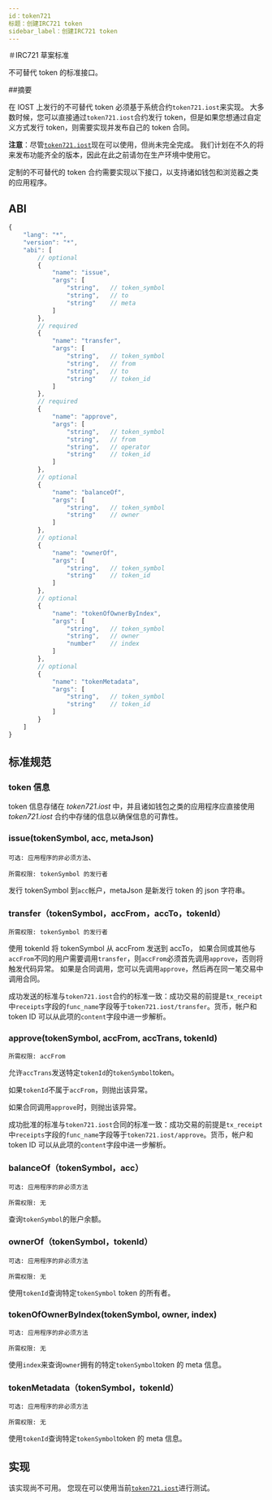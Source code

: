 ```yaml
---
id：token721
标题：创建IRC721 token
sidebar_label：创建IRC721 token
---
```


＃IRC721 草案标准

不可替代 token 的标准接口。

##摘要

在 IOST 上发行的不可替代 token 必须基于系统合约`token721.iost`来实现。 大多数时候，您可以直接通过`token721.iost`合约发行 token，但是如果您想通过自定义方式发行 token，则需要实现并发布自己的 token 合同。

**注意**：尽管[`token721.iost`](6-reference/TokenContract.md#token721iost)现在可以使用，但尚未完全完成。 我们计划在不久的将来发布功能齐全的版本，因此在此之前请勿在生产环境中使用它。

定制的不可替代的 token 合约需要实现以下接口，以支持诸如钱包和浏览器之类的应用程序。

## ABI

```js
{
    "lang": "*",
    "version": "*",
    "abi": [
        // optional
        {
            "name": "issue",
            "args": [
                "string",   // token_symbol
                "string",   // to
                "string"    // meta
            ]
        },
        // required
        {
            "name": "transfer",
            "args": [
                "string",   // token_symbol
                "string",   // from
                "string",   // to
                "string"    // token_id
            ]
        },
        // required
        {
            "name": "approve",
            "args": [
                "string",   // token_symbol
                "string",   // from
                "string",   // operator
                "string"    // token_id
            ]
        },
        // optional
        {
            "name": "balanceOf",
            "args": [
                "string",   // token_symbol
                "string"    // owner
            ]
        },
        // optional
        {
            "name": "ownerOf",
            "args": [
                "string",   // token_symbol
                "string"    // token_id
            ]
        },
        // optional
        {
            "name": "tokenOfOwnerByIndex",
            "args": [
                "string",   // token_symbol
                "string",   // owner
                "number"    // index
            ]
        },
        // optional
        {
            "name": "tokenMetadata",
            "args": [
                "string",   // token_symbol
                "string"    // token_id
            ]
        }
    ]
}
```

## 标准规范

### token 信息

token 信息存储在 _token721.iost_ 中，并且诸如钱包之类的应用程序应直接使用 _token721.iost_ 合约中存储的信息以确保信息的可靠性。

### issue(tokenSymbol, acc, metaJson)

`可选: 应用程序的非必须方法`、

`所需权限: tokenSymbol 的发行者`

发行 tokenSymbol 到`acc`帐户，metaJson 是新发行 token 的 json 字符串。

### transfer（tokenSymbol，accFrom，accTo，tokenId）

`所需权限: tokenSymbol 的发行者`

使用 tokenId 将 tokenSymbol 从 accFrom 发送到 accTo，
如果合同或其他与`accFrom`不同的用户需要调用`transfer`，则`accFrom`必须首先调用`approve`，否则将触发代码异常。
如果是合同调用，您可以先调用`approve`，然后再在同一笔交易中调用合同。

成功发送的标准与`token721.iost`合约的标准一致：成功交易的前提是`tx_receipt`中`receipts`字段的`func_name`字段等于`token721.iost/transfer`。货币，帐户和 token ID 可以从此项的`content`字段中进一步解析。

### approve(tokenSymbol, accFrom, accTrans, tokenId)

`所需权限: accFrom`

允许`accTrans`发送特定`tokenId`的`tokenSymbol`token。

如果`tokenId`不属于`accFrom`，则抛出该异常。

如果合同调用`approve`时，则抛出该异常。

成功批准的标准与`token721.iost`合同的标准一致：成功交易的前提是`tx_receipt`中`receipts`字段的`func_name`字段等于`token721.iost/approve`。货币，帐户和 token ID 可以从此项的`content`字段中进一步解析。

### balanceOf（tokenSymbol，acc）

`可选: 应用程序的非必须方法`

`所需权限: 无`

查询`tokenSymbol`的账户余额。

### ownerOf（tokenSymbol，tokenId）

`可选: 应用程序的非必须方法`

`所需权限: 无`

使用`tokenId`查询特定`tokenSymbol` token 的所有者。

### tokenOfOwnerByIndex(tokenSymbol, owner, index)

`可选: 应用程序的非必须方法`

`所需权限: 无`

使用`index`来查询`owner`拥有的特定`tokenSymbol`token 的 meta 信息。

### tokenMetadata（tokenSymbol，tokenId）

`可选: 应用程序的非必须方法`

`所需权限: 无`

使用`tokenId`查询特定`tokenSymbol`token 的 meta 信息。

## 实现

该实现尚不可用。 您现在可以使用当前[`token721.iost`](6-reference/TokenContract.md#token721iost)进行测试。
